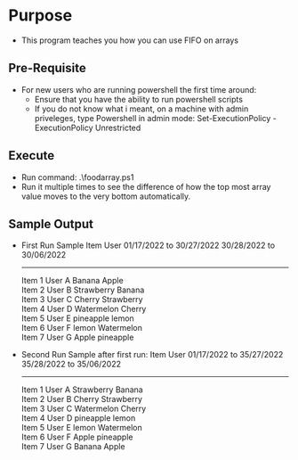 # Purpose

- This program teaches you how you can use FIFO on arrays

## Pre-Requisite

- For new users who are running powershell the first time around:
	- Ensure that you have the ability to run powershell scripts
	- If you do not know what i meant, on a machine with admin priveleges, type Powershell in admin mode: Set-ExecutionPolicy -ExecutionPolicy Unrestricted

## Execute
- Run command: .\foodarray.ps1
- Run it multiple times to see the difference of how the top most array value moves to the very bottom automatically.

## Sample Output
- First Run Sample
    Item   User   01/17/2022 to 30/27/2022 30/28/2022 to 30/06/2022
    ----   ----   ------------------------ ------------------------
    Item 1 User A Banana                   Apple                   
    Item 2 User B Strawberry               Banana                  
    Item 3 User C Cherry                   Strawberry              
    Item 4 User D Watermelon               Cherry                  
    Item 5 User E pineapple                lemon                   
    Item 6 User F lemon                    Watermelon              
    Item 7 User G Apple                    pineapple               

- Second Run Sample after first run:
    Item   User   01/17/2022 to 35/27/2022 35/28/2022 to 35/06/2022
    ----   ----   ------------------------ ------------------------
    Item 1 User A Strawberry               Banana                  
    Item 2 User B Cherry                   Strawberry              
    Item 3 User C Watermelon               Cherry                  
    Item 4 User D pineapple                lemon                   
    Item 5 User E lemon                    Watermelon              
    Item 6 User F Apple                    pineapple               
    Item 7 User G Banana                   Apple                 
